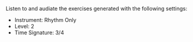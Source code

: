 Listen to and audiate the exercises generated with the following settings:

- Instrument: Rhythm Only
- Level: 2
- Time Signature: 3/4